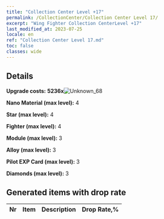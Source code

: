 ```yaml
---
title: "Collection Center Level +17"
permalink: /CollectionCenter/Collection Center Level 17/
excerpt: "Wing Fighter Collection CenterLevel +17"
last_modified_at: 2023-07-25
locale: en
ref: "Collection Center Level 17.md"
toc: false
classes: wide
---
```



## Details

 **Upgrade costs:** **5236x**![Unknown_68](/images/item/bh_img25_p.png)

 **Nano Material (max level):** 4

 **Star (max level):** 4

 **Fighter (max level):** 4

 **Module (max level):** 3

 **Alloy (max level):** 3

 **Pilot EXP Card (max level):** 3

 **Diamonds (max level):** 3

## Generated items with drop rate

  |  Nr |     Item   |    Description   |  Drop Rate,% |
  |:----|:----------:|:-----------------|:-------------|

